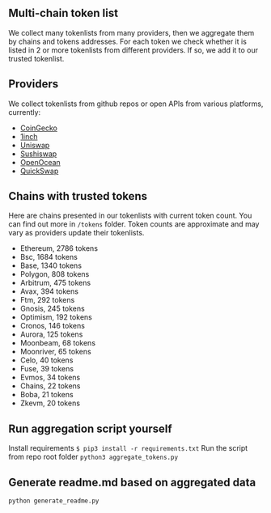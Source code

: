 
## Multi-chain token list 
We collect many tokenlists from many providers, then we aggregate them by chains and tokens addresses. 
For each token we check whether it is listed in 2 or more tokenlists from different providers. If so, 
we add it to our trusted tokenlist.

## Providers
We collect tokenlists from github repos or open APIs from various platforms, currently:
- [CoinGecko](https://www.coingecko.com/)
- [1inch](https://app.1inch.io/)
- [Uniswap](https://uniswap.org/)
- [Sushiswap](https://www.sushi.com/)
- [OpenOcean](https://openocean.finance/)
- [QuickSwap](https://quickswap.exchange/#/swap)

## Chains with trusted tokens
Here are chains presented in our tokenlists with current token count. You can find out more in `/tokens` folder.
Token counts are approximate and may vary as providers update their tokenlists.
- Ethereum, 2786 tokens
- Bsc, 1684 tokens
- Base, 1340 tokens
- Polygon, 808 tokens
- Arbitrum, 475 tokens
- Avax, 394 tokens
- Ftm, 292 tokens
- Gnosis, 245 tokens
- Optimism, 192 tokens
- Cronos, 146 tokens
- Aurora, 125 tokens
- Moonbeam, 68 tokens
- Moonriver, 65 tokens
- Celo, 40 tokens
- Fuse, 39 tokens
- Evmos, 34 tokens
- Chains, 22 tokens
- Boba, 21 tokens
- Zkevm, 20 tokens

## Run aggregation script yourself
Install requirements
```$ pip3 install -r requirements.txt```
Run the script from repo root folder
```python3 aggregate_tokens.py```
## Generate readme.md based on aggregated data
```bash
python generate_readme.py
```
